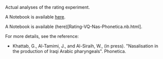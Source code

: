 Actual analyses of the rating experiment.

A Notebook is available [here](Rating-VQ-Nas-Phonetica.nb.html).

A Notebook is available (here)[Rating-VQ-Nas-Phonetica.nb.html].

For more details, see the reference:
* Khattab, G., Al-Tamimi, J., and Al-Siraih, W., (in press). "Nasalisation in the production of Iraqi Arabic pharyngeals". Phonetica.
